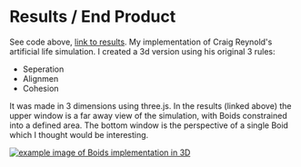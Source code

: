 # Results / End Product
See code above, [link to results](https://amazing-douhua-119f06.netlify.app/). My implementation of Craig Reynold's artificial life simulation. I created a 3d version using his original 3 rules:
- Seperation
- Alignmen
- Cohesion

It was made in 3 dimensions using three.js. In the results (linked above) the upper window is a far away view of the simulation, with Boids constrained into a defined area. The bottom window is the perspective of a single Boid which I thought would be interesting. 


[![example image of Boids implementation in 3D](https://user-images.githubusercontent.com/15258360/210158733-23cdef6b-560a-4d08-8881-7235ffc3cc21.png)](https://amazing-douhua-119f06.netlify.app/)
